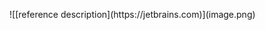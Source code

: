 <caret>!<caret>[[<caret>reference description]<caret>(https://jetb<caret>rains.com)]<caret>(<caret>im<caret>age.png<caret>)
